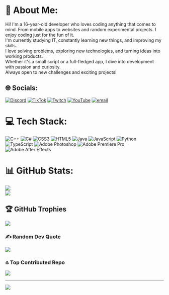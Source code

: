 # 💫 About Me:
<p>
Hi! I'm a 16-year-old developer who loves coding anything that comes to mind. From mobile apps to websites and random experimental projects. I enjoy coding just for the fun of it.
<br>
I'm currently studying IT, constantly learning new things, and improving my skills.
<br>
I love solving problems, exploring new technologies, and turning ideas into working products.
<br>
Whether it's a small script or a full-fledged app, I dive into development with passion and curiosity.
<br>
Always open to new challenges and exciting projects!
</p>


## 🌐 Socials:
[![Discord](https://img.shields.io/badge/Discord-%237289DA.svg?logo=discord&logoColor=white)](https://discord.gg/RTMYuAksER) [![TikTok](https://img.shields.io/badge/TikTok-%23000000.svg?logo=TikTok&logoColor=white)](https://tiktok.com/@evansvl.twitch) [![Twitch](https://img.shields.io/badge/Twitch-%239146FF.svg?logo=Twitch&logoColor=white)](https://twitch.tv/evansvl) [![YouTube](https://img.shields.io/badge/YouTube-%23FF0000.svg?logo=YouTube&logoColor=white)](https://youtube.com/@evans_vl) [![email](https://img.shields.io/badge/Email-D14836?logo=gmail&logoColor=white)](mailto:main@evansvl.ru) 

# 💻 Tech Stack:
![C++](https://img.shields.io/badge/c++-%2300599C.svg?style=for-the-badge&logo=c%2B%2B&logoColor=white) ![C#](https://img.shields.io/badge/c%23-%23239120.svg?style=for-the-badge&logo=csharp&logoColor=white) ![CSS3](https://img.shields.io/badge/css3-%231572B6.svg?style=for-the-badge&logo=css3&logoColor=white) ![HTML5](https://img.shields.io/badge/html5-%23E34F26.svg?style=for-the-badge&logo=html5&logoColor=white) ![Java](https://img.shields.io/badge/java-%23ED8B00.svg?style=for-the-badge&logo=openjdk&logoColor=white) ![JavaScript](https://img.shields.io/badge/javascript-%23323330.svg?style=for-the-badge&logo=javascript&logoColor=%23F7DF1E) ![Python](https://img.shields.io/badge/python-3670A0?style=for-the-badge&logo=python&logoColor=ffdd54) ![TypeScript](https://img.shields.io/badge/typescript-%23007ACC.svg?style=for-the-badge&logo=typescript&logoColor=white) ![Adobe Photoshop](https://img.shields.io/badge/adobe%20photoshop-%2331A8FF.svg?style=for-the-badge&logo=adobe%20photoshop&logoColor=white) ![Adobe Premiere Pro](https://img.shields.io/badge/Adobe%20Premiere%20Pro-9999FF.svg?style=for-the-badge&logo=Adobe%20Premiere%20Pro&logoColor=white) ![Adobe After Effects](https://img.shields.io/badge/Adobe%20After%20Effects-9999FF.svg?style=for-the-badge&logo=Adobe%20After%20Effects&logoColor=white)
# 📊 GitHub Stats:
![](https://github-readme-stats.vercel.app/api?username=evansvl&theme=shadow_blue&hide_border=true&include_all_commits=true&count_private=true)<br/>
![](https://github-readme-stats.vercel.app/api/top-langs/?username=evansvl&theme=shadow_blue&hide_border=true&include_all_commits=true&count_private=true&layout=compact)

## 🏆 GitHub Trophies
![](https://github-profile-trophy.vercel.app/?username=evansvl&theme=cobalt&no-frame=false&no-bg=true&margin-w=4)

### ✍️ Random Dev Quote
![](https://quotes-github-readme.vercel.app/api?type=horizontal&theme=dark)

### 🔝 Top Contributed Repo
![](https://github-contributor-stats.vercel.app/api?username=evansvl&limit=5&theme=dark&combine_all_yearly_contributions=true)

---
[![](https://visitcount.itsvg.in/api?id=evansvl&icon=0&color=9)](https://visitcount.itsvg.in)

<!-- Proudly created with GPRM ( https://gprm.itsvg.in ) -->
